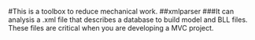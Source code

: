 #This is a toolbox to reduce mechanical work.
##xmlparser
###It can analysis a .xml file that describes a database to build model and BLL files. These files are critical when you are developing a MVC project.
